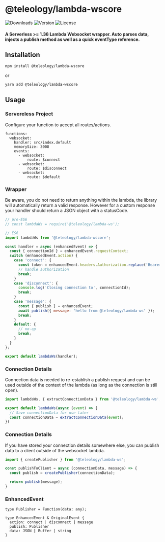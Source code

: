 # @teleology/lambda-wscore
![Downloads][link-download] ![Version][link-version] ![License][link-license]

#### A Serverless >=  1.38 Lambda Websocket wrapper. Auto parses data, injects a publish method as well as a quick eventType reference. 

## Installation

```sh
npm install @teleology/lambda-wscore
```
or
```sh
yarn add @teleology/lambda-wscore
```

## Usage

### Servereless Project

Configure your function to accept all routes/actions. 

```
functions:
  websocket:
    handler: src/index.default
    memorySize: 3008
    events:
      - websocket:
          route: $connect
      - websocket:
          route: $disconnect
      - websocket:
          route: $default
```

### Wrapper
Be aware, you do not need to return anything within the lambda, the library will automatically return a valid response. However for a custom response your handler should return a JSON object with a statusCode. 

```javascript
// pre-ES6
// const lambdaWs = require('@teleology/lambda-ws');

// ES6
import lambdaWs from '@teleology/lambda-wscore';

const handler = async (enhancedEvent) => {
  const { connectionId } = enhancedEvent.requestContext;
  switch (enhancedEvent.action) {
    case 'connect': {
      const token = enhancedEvent.headers.Authorization.replace('Bearer ', '');
      // handle authorization
      break;
    }
    case 'disconnect': {
      console.log('Closing connection to', connectionId);
      break;
    }
    case 'message': {
      const { publish } = enhancedEvent;
      await publish({ message: 'hello from @teleology/lambda-ws' });
      break;
    }
    default: {
      // no-op
      break;
    }
  }
};

export default lambdaWs(handler);
```

### Connection Details

Connection data is needed to re-establish a publish request and can be used outside of the context of the lambda (as long as the connection is still open).

```javascript
import lambdaWs, { extractConnectionData } from '@teleology/lambda-ws';

export default lambdaWs(async (event) => {
  // Save connectionData for use later
  const connectionData = extractConnectionData(event);
})
```

### Connection Details

If you have stored your connection details somewhere else, you can publish data to a client outside of the websocket lambda.

```javascript
import { createPublisher } from '@teleology/lambda-ws';

const publishToClient = async (connectionData, message) => {
  const publish = createPublisher(connectionData);

  return publish(message);
}
```

### EnhancedEvent 
```
type Publisher = Function(data: any);

type EnhancedEvent & OriginalEvent {
  action: connect | disconnect | message
  publish: Publisher
  data: JSON | Buffer | string
}
```

[link-download]: https://img.shields.io/npm/dt/@teleology/lambda-wscore.svg
[link-version]: https://img.shields.io/npm/v/@teleology/lambda-wscore.svg
[link-license]: https://img.shields.io/npm/l/@teleology/lambda-wscore.svg